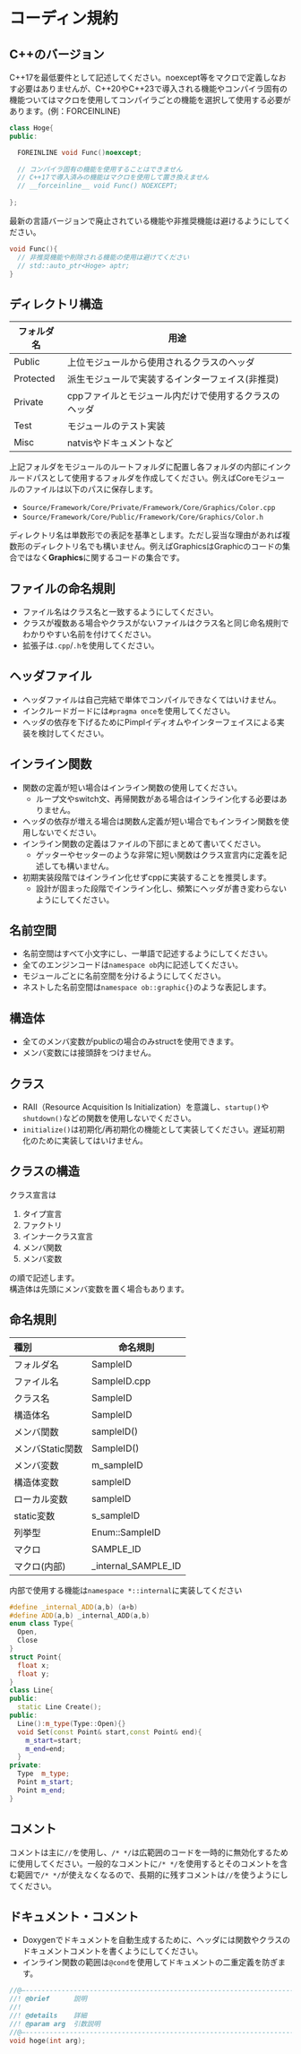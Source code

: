 コーディン規約
=================

C++のバージョン
---------------
C++17を最低要件として記述してください。noexcept等をマクロで定義しなおす必要はありませんが、C++20やC++23で導入される機能やコンパイラ固有の機能ついてはマクロを使用してコンパイラごとの機能を選択して使用する必要があります。(例：FORCEINLINE) 
```c++
class Hoge{
public:

  FOREINLINE void Func()noexcept;
  
  // コンパイラ固有の機能を使用することはできません
  // C++17で導入済みの機能はマクロを使用して置き換えません
  // __forceinline__ void Func() NOEXCEPT;
  
};
```
最新の言語バージョンで廃止されている機能や非推奨機能は避けるようにしてください。
```c++
void Func(){
  // 非推奨機能や削除される機能の使用は避けてください
  // std::auto_ptr<Hoge> aptr;
}
```

ディレクトリ構造
------------------
|フォルダ名|用途|
|-|-|
|Public|上位モジュールから使用されるクラスのヘッダ|
|Protected|派生モジュールで実装するインターフェイス(非推奨)|
|Private|cppファイルとモジュール内だけで使用するクラスのヘッダ|
|Test|モジュールのテスト実装|
|Misc|natvisやドキュメントなど|

上記フォルダをモジュールのルートフォルダに配置し各フォルダの内部にインクルードパスとして使用するフォルダを作成してください。例えばCoreモジュールのファイルは以下のパスに保存します。
* ```Source/Framework/Core/Private/Framework/Core/Graphics/Color.cpp```
* ```Source/Framework/Core/Public/Framework/Core/Graphics/Color.h```

ディレクトリ名は単数形での表記を基準とします。ただし妥当な理由があれば複数形のディレクトリ名でも構いません。例えばGraphicsはGraphicのコードの集合ではなく**Graphics**に関するコードの集合です。

ファイルの命名規則
------------------
* ファイル名はクラス名と一致するようにしてください。
* クラスが複数ある場合やクラスがないファイルはクラス名と同じ命名規則でわかりやすい名前を付けてください。
* 拡張子は```.cpp```/```.h```を使用してください。

ヘッダファイル
-------------
* ヘッダファイルは自己完結で単体でコンパイルできなくてはいけません。
* インクルードガードには```#pragma once```を使用してください。
* ヘッダの依存を下げるためにPimplイディオムやインターフェイスによる実装を検討してください。

インライン関数
--------------
* 関数の定義が短い場合はインライン関数の使用してください。
  * ループ文やswitch文、再帰関数がある場合はインライン化する必要はありません。
* ヘッダの依存が増える場合は関数ん定義が短い場合でもインライン関数を使用しないでください。
* インライン関数の定義はファイルの下部にまとめて書いてください。
  * ゲッターやセッターのような非常に短い関数はクラス宣言内に定義を記述しても構いません。
* 初期実装段階ではインライン化せずcppに実装することを推奨します。
    * 設計が固まった段階でインライン化し、頻繁にヘッダが書き変わらないようにしてください。

名前空間
--------
* 名前空間はすべて小文字にし、一単語で記述するようにしてください。
* 全てのエンジンコードは```namespace ob```内に記述してください。
* モジュールごとに名前空間を分けるようにしてください。
* ネストした名前空間は```namespace ob::graphic{}```のような表記します。

構造体
------
* 全てのメンバ変数がpublicの場合のみstructを使用できます。
* メンバ変数には接頭辞をつけません。

クラス
-----
* RAII（Resource Acquisition Is Initialization）を意識し、```startup()```や```shutdown()```などの関数を使用しないでください。
* ```initialize()```は初期化/再初期化の機能として実装してください。遅延初期化のために実装してはいけません。

クラスの構造
------------
クラス宣言は
1. タイプ宣言
2. ファクトリ
3. インナークラス宣言
4. メンバ関数
5. メンバ変数

の順で記述します。  
構造体は先頭にメンバ変数を置く場合もあります。

命名規則
--------

|種別|命名規則|
|:--|---|
|フォルダ名|SampleID|
|ファイル名|SampleID.cpp|
|クラス名|SampleID|
|構造体名|SampleID|
|メンバ関数|sampleID()|
|メンバStatic関数|SampleID()|
|メンバ変数|m_sampleID|
|構造体変数|sampleID|
|ローカル変数|sampleID|
|static変数|s_sampleID|
|列挙型|Enum::SampleID|
|マクロ|SAMPLE_ID|
|マクロ(内部)|_internal_SAMPLE_ID|

内部で使用する機能は```namespace *::internal```に実装してください
```c++
#define _internal_ADD(a,b) (a+b)
#define ADD(a,b) _internal_ADD(a,b)
enum class Type{
  Open,
  Close
}
struct Point{
  float x;
  float y;
}
class Line{
public:
  static Line Create();
public:
  Line():m_type(Type::Open){}
  void Set(const Point& start,const Point& end){
    m_start=start;
    m_end=end;
  }
private:
  Type  m_type;
  Point m_start;
  Point m_end;
}
```

コメント
--------
コメントは主に```//```を使用し、```/* */```は広範囲のコードを一時的に無効化するために使用してください。一般的なコメントに```/* */```を使用するとそのコメントを含む範囲で```/* */```が使えなくなるので、長期的に残すコメントは```//```を使うようにしてください。

ドキュメント・コメント
---------------------
* Doxygenでドキュメントを自動生成するために、ヘッダには関数やクラスのドキュメントコメントを書くようにしてください。
* インライン関数の範囲は```@cond```を使用してドキュメントの二重定義を防ぎます。
```c++
//@―---------------------------------------------------------------------------
//! @brief      説明
//!
//! @details    詳細
//! @param arg  引数説明
//@―---------------------------------------------------------------------------
void hoge(int arg);
```

